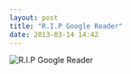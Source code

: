 ```yaml
---
layout: post
title: "R.I.P Google Reader"
date: 2013-03-14 14:42
---
```


![R.I.P Google Reader](https://lh4.googleusercontent.com/-KJdt9iyQ3kk/UUFwbwOojjI/AAAAAAAADi8/XB-pWNB11qM/s600-d/RIP_GR.png)

